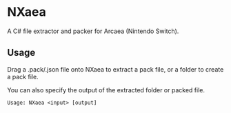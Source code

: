 # NXaea
A C# file extractor and packer for Arcaea (Nintendo Switch).

## Usage
Drag a .pack/.json file onto NXaea to extract a pack file, or a folder to create a pack file.

You can also specify the output of the extracted folder or packed file.

```
Usage: NXaea <input> [output]
```
